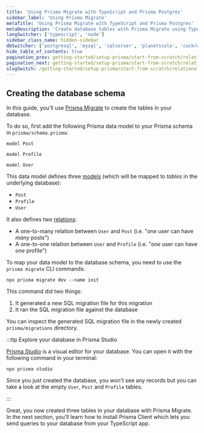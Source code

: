 ```yaml
---
title: 'Using Prisma Migrate with TypeScript and Prisma Postgres'
sidebar_label: 'Using Prisma Migrate'
metaTitle: 'Using Prisma Migrate with TypeScript and Prisma Postgres'
metaDescription: 'Create database tables with Prisma Migrate using TypeScript and Prisma Postgres'
langSwitcher: ['typescript', 'node']
sidebar_class_name: hidden-sidebar
dbSwitcher: ['postgresql', 'mysql', 'sqlserver', 'planetscale', 'cockroachdb', 'prismaPostgres']
hide_table_of_contents: true
pagination_prev: getting-started/setup-prisma/start-from-scratch/relational-databases/connect-your-database-typescript-prismaPostgres
pagination_next: getting-started/setup-prisma/start-from-scratch/relational-databases/install-prisma-client-typescript-prismaPostgres
slugSwitch: /getting-started/setup-prisma/start-from-scratch/relational-databases/using-prisma-migrate-
---
```

 
## Creating the database schema

In this guide, you'll use [Prisma Migrate](/orm/prisma-migrate) to create the tables in your database. 

To do so, first add the following Prisma data model to your Prisma schema in `prisma/schema.prisma`:

```prisma file=prisma/schema.prisma copy
model Post 

model Profile 

model User 
```

This data model defines three [models](/orm/prisma-schema/data-model/models) (which will be mapped to _tables_ in the underlying database):
- `Post`
- `Profile`
- `User`

It also defines two [relations](/orm/prisma-schema/data-model/relations):
- A one-to-many relation between `User` and `Post` (i.e. "_one_ user can have _many_ posts")
- A one-to-one relation between `User` and `Profile` (i.e. "_one_ user can have _one_ profile")

To map your data model to the database schema, you need to use the `prisma migrate` CLI commands:

```terminal
npx prisma migrate dev --name init
```

This command did two things:

1. It generated a new SQL migration file for this migration
1. It ran the SQL migration file against the database

You can inspect the generated SQL migration file in the newly created `prisma/migrations` directory.

:::tip Explore your database in Prisma Studio

[Prisma Studio](/orm/tools/prisma-studio) is a visual editor for your database. You can open it with the following command in your terminal:

```
npx prisma studio
```

Since you just created the database, you won't see any records but you can take a look at the empty `User`, `Post` and `Profile` tables.

:::

Great, you now created three tables in your database with Prisma Migrate. In the next section, you'll learn how to install Prisma Client which lets you send queries to your database from your TypeScript app.